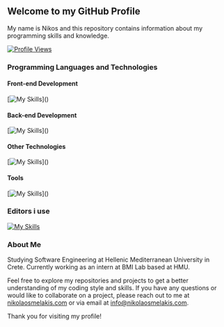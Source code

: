 ## Welcome to my GitHub Profile

My name is Nikos and this repository contains information about my programming skills and knowledge. 


[![Profile Views](https://komarev.com/ghpvc/?username=nikosmelakis)](https://github.com/nikosmelakis)


### Programming Languages and Technologies

#### Front-end Development

[![My Skills](https://skillicons.dev/icons?i=bootstrap,,css,,html,,js,,react,,)]()

#### Back-end Development

[![My Skills](https://skillicons.dev/icons?i=java,,mongodb,,mysql,,php,,postgres,,postman,,sqlite,,)]()

#### Other Technologies
[![My Skills](https://skillicons.dev/icons?i=bash,,c,,cs,,cpp,,dart,,flutter,,matlab,,octave,,py,,)]()

#### Tools 
[![My Skills](https://skillicons.dev/icons?i=adonis,,arduino,,figma,,ps,,unity,,)]()

### Editors i use
[![My Skills](https://skillicons.dev/icons?i=idea,,vscode,,androidstudio,,xcode,,wordpress)](https://nikolaosmelakis.com)


### About Me
Studying Software Engineering at Hellenic Mediterranean University in Crete. 
Currently working as an intern at BMI Lab based at HMU.

Feel free to explore my repositories and projects to get a better understanding of my coding style and skills. If you have any questions or would like to collaborate on a project, please reach out to me at [nikolaosmelakis.com](https://nikolaosmelakis.com) or via email at info@nikolaosmelakis.com.

Thank you for visiting my profile!
